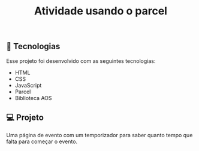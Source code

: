 <h1 align="center">Atividade usando o parcel</h1>
<br>

## 🚀 Tecnologias

Esse projeto foi desenvolvido com as seguintes tecnologias:


- HTML
- CSS 
- JavaScript
- Parcel
- Biblioteca AOS


## 💻 Projeto

Uma página de evento com um temporizador para saber quanto tempo que falta para começar o evento.
